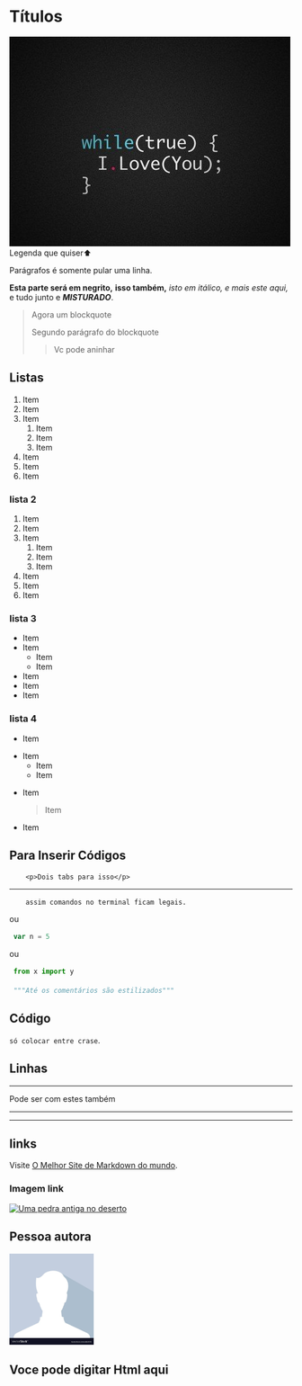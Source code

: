 # Títulos
![NomeDaImagem](./img/Coding%20Love___.jpg)
Legenda que quiser⬆️

Parágrafos é somente pular uma linha.

**Esta parte será em negrito,** __isso também,__ _isto em itálico,_ *e mais este aqui,* e tudo junto e ___MISTURADO___.
  

>Agora um blockquote
>
>Segundo parágrafo do blockquote
>>Vc pode aninhar 

## Listas

1. Item
1. Item
1. Item
    1. Item
    1. Item
    1. Item
1. Item
1. Item
1. Item

### lista 2
1. Item
2. Item
3. Item
    1. Item
    2. Item
    3. Item
4. Item
5. Item
6. Item
### lista 3
- Item
- Item
    - Item
    - Item
- Item
- Item
- Item
### lista 4
* Item
- Item
    + Item
    * Item
* Item
    > Item
* Item

## Para Inserir Códigos 

        <p>Dois tabs para isso</p>

---  

        assim comandos no terminal ficam legais.

ou 

```javascript
 var n = 5
```
ou 

```python
 from x import y

 """Até os comentários são estilizados"""
```

## Código 

`só colocar entre crase`.

## Linhas

---


Pode ser com estes também

***

___

## links
Visite [O Melhor Site de Markdown do mundo](https://markdown.net.br).

### Imagem link
[![Uma pedra antiga no deserto](https://markdown.net.br/assets/img/shiprock.jpg "Shiprock, New Mexico By Beau Rogers")](https://www.flickr.com/photos/beaurogers/31833779864/in/photolist-Qv3rFw-34mt9F-a9Cmfy-5Ha3Zi-9msKdv-o3hgjr-hWpUte-4WMsJ1-KUQ8N-deshUb-vssBD-6CQci6-8AFCiD-zsJWT-nNfsgB-dPDwZJ-bn9JGn-5HtSXY-6CUhAL-a4UTXB-ugPum-KUPSo-fBLNm-6CUmpy-4WMsc9-8a7D3T-83KJev-6CQ2bK-nNusHJ-a78rQH-nw3NvT-7aq2qf-8wwBso-3nNceh-ugSKP-4mh4kh-bbeeqH-a7biME-q3PtTf-brFpgb-cg38zw-bXMZc-nJPELD-f58Lmo-bXMYG-bz8AAi-bxNtNT-bXMYi-bXMY6-bXMYv)

## Pessoa autora 

<img src="img/male-avatar.webp" style="width:150px;">

Voce pode digitar Html aqui
---